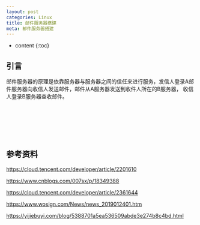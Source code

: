 ```yaml
---
layout: post
categories: Linux
title: 邮件服务器搭建
meta: 邮件服务器搭建
---
```

* content
{:toc}

## 引言

邮件服务器的原理是依靠服务器与服务器之间的信任来进行服务，发信人登录A邮件服务器向收信人发送邮件，邮件从A服务器发送到收件人所在的B服务器，
收信人登录B服务器查收邮件。






<br/><br/><br/><br/><br/>
## 参考资料

<https://cloud.tencent.com/developer/article/2201610>

<https://www.cnblogs.com/007sx/p/18349388>

<https://cloud.tencent.com/developer/article/2361644>

<https://www.wosign.com/News/news_2019012401.htm>

<https://yijiebuyi.com/blog/5388701a5ea536509abde3e274b8c4bd.html>




